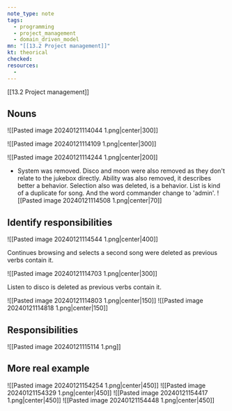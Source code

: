 ```yaml
---
note_type: note
tags:
  - programming
  - project_management
  - domain_driven_model
mn: "[[13.2 Project management]]"
kt: theorical
checked: 
resources:
  -
---
```

[[13.2 Project management]]

## Nouns
![[Pasted image 20240121114044 1.png|center|300]]

![[Pasted image 20240121114109 1.png|center|300]]

![[Pasted image 20240121114244 1.png|center|200]]
- System was removed. Disco and moon were also removed as they don't relate to the jukebox directly. Ability was also removed, it describes better a behavior. Selection also was deleted, is a behavior. List is kind of a duplicate for song. And the word commander change to 'admin'.
![[Pasted image 20240121114508 1.png|center|70]]

## Identify responsibilities
![[Pasted image 20240121114544 1.png|center|400]]

Continues browsing and selects a second song were deleted as previous verbs contain it. 


![[Pasted image 20240121114703 1.png|center|300]]

Listen to disco is deleted as previous verbs contain it. 

![[Pasted image 20240121114803 1.png|center|150]]
![[Pasted image 20240121114818 1.png|center|150]]

## Responsibilities
![[Pasted image 20240121115114 1.png]]
## More real example
![[Pasted image 20240121154254 1.png|center|450]]
![[Pasted image 20240121154329 1.png|center|450]]
![[Pasted image 20240121154417 1.png|center|450]]
![[Pasted image 20240121154448 1.png|center|450]]